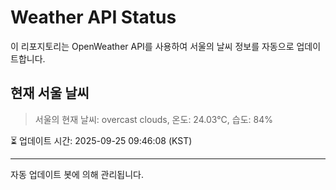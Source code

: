 
# Weather API Status

이 리포지토리는 OpenWeather API를 사용하여 서울의 날씨 정보를 자동으로 업데이트합니다.

## 현재 서울 날씨
> 서울의 현재 날씨: overcast clouds, 온도: 24.03°C, 습도: 84%

⏳ 업데이트 시간: 2025-09-25 09:46:08 (KST)

---
자동 업데이트 봇에 의해 관리됩니다.
